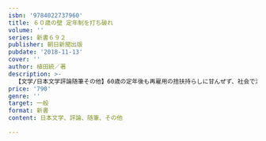 ```yaml
---
isbn: '9784022737960'
title: ６０歳の壁 定年制を打ち破れ
volume: ''
series: 新書６９２
publisher: 朝日新聞出版
pubdate: '2018-11-13'
cover: ''
author: 植田統／著
description: >-
  【文学/日本文学評論随筆その他】60歳の定年後も再雇用の捨扶持らしに甘んぜず、社会で活躍し続けるための実践的仕事術。54歳でサラリーマンから弁護士に転じた著者がシニア起業の成功例・失敗例を徹底分析し、お金に困らず80歳まで生き抜く戦略を説く。
price: '790'
genre: ''
target: 一般
format: 新書
content: 日本文学、評論、随筆、その他

---
```

